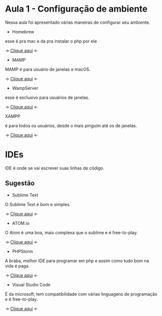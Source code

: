 # Aula 1 - Configuração de ambiente

Nessa aula foi apresentado várias maneiras de configurar seu ambiente.

* Homebrew

esse é pra mac e da pra instalar o php por ele

-> [Clique aqui](https://brew.sh/) <- 

* MAMP

MAMP é  para usuário de janelas e macOS.

-> [Clique aqui](https://www.mamp.info/) <-

* WampServer

esse é exclusivo para usuários de janelas.

-> [Clique aqui](https://www.wampserver.com/) <- 

XAMPP

é para todos os usuários, desde o mais pinguim até os de janelas.

-> [Clique aqui](https://www.apachefriends.org/) <-


# IDEs

IDE é onde se vai escrever suas linhas de código.

## Sugestão

* Sublime Text

O Sublime Text é bom e simples.

-> [Clique aqui](https://www.sublimetext.com/) <-

* ATOM.io

O Atom é uma boa, mais complexa que o sublime e é free-to-play.

-> [Clique aqui](https://atom.io/) <-

* PHPStorm

A braba, melhor IDE para programar em php e assim como tudo bom na vida é paga.

-> [Clique aqui](https://www.jetbrains.com/pt-br/phpstorm/) <-
* Visual Studio Code

É da microsoft, tem compatibilidade com várias linguagens de programação e é free-to-play.

-> [Clique aqui](https://code.visualstudio.com/) <-